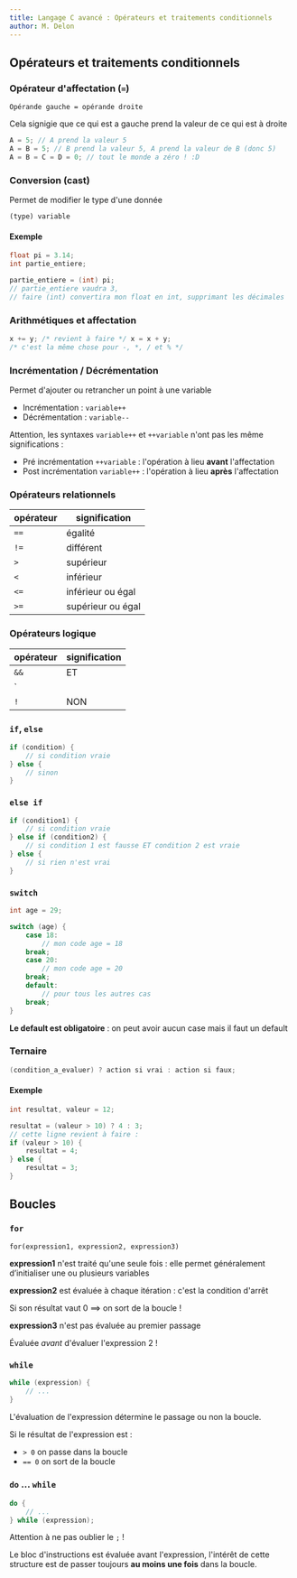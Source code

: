 ```yaml
---
title: Langage C avancé : Opérateurs et traitements conditionnels
author: M. Delon
---
```

Opérateurs et traitements conditionnels
----------

### Opérateur d'affectation (`=`)
```
Opérande gauche = opérande droite
```
Cela signigie que ce qui est a gauche prend la valeur de ce qui est à droite

```c
A = 5; // A prend la valeur 5
A = B = 5; // B prend la valeur 5, A prend la valeur de B (donc 5)
A = B = C = D = 0; // tout le monde a zéro ! :D
```

### Conversion (cast)

Permet de modifier le type d'une donnée

`(type) variable`

#### Exemple
```c
float pi = 3.14;
int partie_entiere;

partie_entiere = (int) pi;
// partie_entiere vaudra 3,
// faire (int) convertira mon float en int, supprimant les décimales
```

### Arithmétiques et affectation

```c
x += y; /* revient à faire */ x = x + y;
/* c'est la même chose pour -, *, / et % */
```

### Incrémentation / Décrémentation

Permet d'ajouter ou retrancher un point à une variable

* Incrémentation : `variable++`
* Décrémentation : `variable--`

Attention, les syntaxes `variable++` et `++variable` n'ont pas les même significations :

* Pré incrémentation `++variable` : l'opération à lieu **avant** l'affectation
* Post incrémentation `variable++` : l'opération à lieu **après** l'affectation


### Opérateurs relationnels

| opérateur | signification |
|-----------|---------------|
| `==` | égalité |
| `!=` | différent |
| `>`  | supérieur |
| `<`  | inférieur |
| `<=` | inférieur ou égal |
| `>=` | supérieur ou égal |

### Opérateurs logique

| opérateur | signification |
|-----------|---------------|
| `&&`      | ET |
| `||`      | OU |
| `!`       | NON |

### `if`, `else`

```c
if (condition) {
	// si condition vraie
} else {
	// sinon
}
```

### `else if`

```c
if (condition1) {
	// si condition vraie
} else if (condition2) {
	// si condition 1 est fausse ET condition 2 est vraie
} else {
	// si rien n'est vrai
}
```

### `switch`

```c
int age = 29;

switch (age) {
	case 18: 
		// mon code age = 18
	break;
	case 20: 
		// mon code age = 20
	break;
	default:
		// pour tous les autres cas
	break;
}
```

**Le default est obligatoire** : on peut avoir aucun case mais il faut un default

### Ternaire

```c
(condition_a_evaluer) ? action si vrai : action si faux;
```

#### Exemple
```c
int resultat, valeur = 12;

resultat = (valeur > 10) ? 4 : 3;
// cette ligne revient à faire :
if (valeur > 10) {
	resultat = 4;
} else {
	resultat = 3;
}
```

## Boucles
### `for`
`for(expression1, expression2, expression3)`

**expression1** n'est traité qu'une seule fois : elle permet généralement d’initialiser une ou plusieurs variables

**expression2** est évaluée à chaque itération : c'est la condition d'arrêt

Si son résultat vaut 0 ==\> on sort de la boucle !

**expression3** n'est pas évaluée au premier passage

Évaluée *avant* d'évaluer l'expression 2 !

### `while`
```c
while (expression) {
	// ...
}
```

L'évaluation de l'expression détermine le passage ou non la boucle.

Si le résultat de l'expression est : 

* `> 0` on passe dans la boucle
* `== 0` on sort de la boucle



### `do` ... `while`
```c
do {
	// ...
} while (expression);
```

Attention à ne pas oublier le `;` !

Le bloc d'instructions est évaluée avant l'expression, l'intérêt de cette structure est de passer toujours **au moins une fois** dans la boucle.
